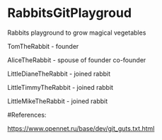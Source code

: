 # RabbitsGitPlaygroud
Rabbits playground to grow magical vegetables

TomTheRabbit - founder

AliceTheRabbit - spouse of founder co-founder

LittleDianeTheRabbit - joined rabbit

LittleTimmyTheRabbit - joined rabbit

LittleMikeTheRabbit - joined rabbit

#References:

https://www.opennet.ru/base/dev/git_guts.txt.html 
